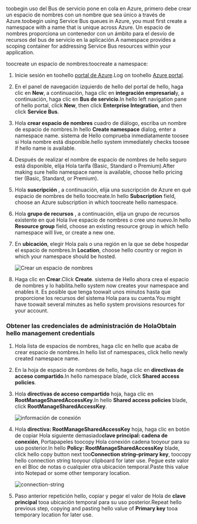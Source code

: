 <span data-ttu-id="72dd8-101">toobegin uso del Bus de servicio pone en cola en Azure, primero debe crear un espacio de nombres con un nombre que sea único a través de Azure.</span><span class="sxs-lookup"><span data-stu-id="72dd8-101">toobegin using Service Bus queues in Azure, you must first create a namespace with a name that is unique across Azure.</span></span> <span data-ttu-id="72dd8-102">Un espacio de nombres proporciona un contenedor con un ámbito para el desvío de recursos del bus de servicio en la aplicación.</span><span class="sxs-lookup"><span data-stu-id="72dd8-102">A namespace provides a scoping container for addressing Service Bus resources within your application.</span></span>

<span data-ttu-id="72dd8-103">toocreate un espacio de nombres:</span><span class="sxs-lookup"><span data-stu-id="72dd8-103">toocreate a namespace:</span></span>

1. <span data-ttu-id="72dd8-104">Inicie sesión en toohello [portal de Azure][Azure portal].</span><span class="sxs-lookup"><span data-stu-id="72dd8-104">Log on toohello [Azure portal][Azure portal].</span></span>
2. <span data-ttu-id="72dd8-105">En el panel de navegación izquierdo de hello del portal de hello, haga clic en **New**, a continuación, haga clic en **integración empresarial**y, a continuación, haga clic en **Bus de servicio**.</span><span class="sxs-lookup"><span data-stu-id="72dd8-105">In hello left navigation pane of hello portal, click **New**, then click **Enterprise Integration**, and then click **Service Bus**.</span></span>
3. <span data-ttu-id="72dd8-106">Hola **crear espacio de nombres** cuadro de diálogo, escriba un nombre de espacio de nombres.</span><span class="sxs-lookup"><span data-stu-id="72dd8-106">In hello **Create namespace** dialog, enter a namespace name.</span></span> <span data-ttu-id="72dd8-107">sistema de Hello comprueba inmediatamente toosee si Hola nombre está disponible.</span><span class="sxs-lookup"><span data-stu-id="72dd8-107">hello system immediately checks toosee if hello name is available.</span></span>
4. <span data-ttu-id="72dd8-108">Después de realizar el nombre de espacio de nombres de hello seguro está disponible, elija Hola tarifa (Basic, Standard o Premium).</span><span class="sxs-lookup"><span data-stu-id="72dd8-108">After making sure hello namespace name is available, choose hello pricing tier (Basic, Standard, or Premium).</span></span>
5. <span data-ttu-id="72dd8-109">Hola **suscripción** , a continuación, elija una suscripción de Azure en qué espacio de nombres de hello toocreate.</span><span class="sxs-lookup"><span data-stu-id="72dd8-109">In hello **Subscription** field, choose an Azure subscription in which toocreate hello namespace.</span></span>
6. <span data-ttu-id="72dd8-110">Hola **grupo de recursos** , a continuación, elija un grupo de recursos existente en qué Hola live espacio de nombres o cree uno nuevo.</span><span class="sxs-lookup"><span data-stu-id="72dd8-110">In hello **Resource group** field, choose an existing resource group in which hello namespace will live, or create a new one.</span></span>      
7. <span data-ttu-id="72dd8-111">En **ubicación**, elegir Hola país o una región en la que se debe hospedar el espacio de nombres.</span><span class="sxs-lookup"><span data-stu-id="72dd8-111">In **Location**, choose hello country or region in which your namespace should be hosted.</span></span>
   
    ![Crear un espacio de nombres][create-namespace]
8. <span data-ttu-id="72dd8-113">Haga clic en **Crear**.</span><span class="sxs-lookup"><span data-stu-id="72dd8-113">Click **Create**.</span></span> <span data-ttu-id="72dd8-114">sistema de Hello ahora crea el espacio de nombres y lo habilita.</span><span class="sxs-lookup"><span data-stu-id="72dd8-114">hello system now creates your namespace and enables it.</span></span> <span data-ttu-id="72dd8-115">Es posible que tenga toowait unos minutos hasta que proporcione los recursos del sistema Hola para su cuenta.</span><span class="sxs-lookup"><span data-stu-id="72dd8-115">You might have toowait several minutes as hello system provisions resources for your account.</span></span>

### <a name="obtain-hello-management-credentials"></a><span data-ttu-id="72dd8-116">Obtener las credenciales de administración de Hola</span><span class="sxs-lookup"><span data-stu-id="72dd8-116">Obtain hello management credentials</span></span>

1. <span data-ttu-id="72dd8-117">Hola lista de espacios de nombres, haga clic en hello que acaba de crear espacio de nombres.</span><span class="sxs-lookup"><span data-stu-id="72dd8-117">In hello list of namespaces, click hello newly created namespace name.</span></span>
2. <span data-ttu-id="72dd8-118">En la hoja de espacio de nombres de hello, haga clic en **directivas de acceso compartido**.</span><span class="sxs-lookup"><span data-stu-id="72dd8-118">In hello namespace blade, click **Shared access policies**.</span></span>
3. <span data-ttu-id="72dd8-119">Hola **directivas de acceso compartido** hoja, haga clic en **RootManageSharedAccessKey**.</span><span class="sxs-lookup"><span data-stu-id="72dd8-119">In hello **Shared access policies** blade, click **RootManageSharedAccessKey**.</span></span>
   
    ![información de conexión][connection-info]
4. <span data-ttu-id="72dd8-121">Hola **directiva: RootManageSharedAccessKey** hoja, haga clic en botón de copiar Hola siguiente demasiado**clave principal: cadena de conexión**, Portapapeles toocopy Hola conexión cadena tooyour para su uso posterior.</span><span class="sxs-lookup"><span data-stu-id="72dd8-121">In hello **Policy: RootManageSharedAccessKey** blade, click hello copy button next too**Connection string–primary key**, toocopy hello connection string tooyour clipboard for later use.</span></span> <span data-ttu-id="72dd8-122">Pegue este valor en el Bloc de notas o cualquier otra ubicación temporal.</span><span class="sxs-lookup"><span data-stu-id="72dd8-122">Paste this value into Notepad or some other temporary location.</span></span>
   
    ![connection-string][connection-string]

5. <span data-ttu-id="72dd8-124">Paso anterior repetición hello, copiar y pegar el valor de Hola de **clave principal** tooa ubicación temporal para su uso posterior.</span><span class="sxs-lookup"><span data-stu-id="72dd8-124">Repeat hello previous step, copying and pasting hello value of **Primary key** tooa temporary location for later use.</span></span>

<!--Image references-->

[create-namespace]: ./media/service-bus-create-namespace-portal/create-namespace.png
[connection-info]: ./media/service-bus-create-namespace-portal/connection-info.png
[connection-string]: ./media/service-bus-create-namespace-portal/connection-string.png
[Azure portal]: https://portal.azure.com
